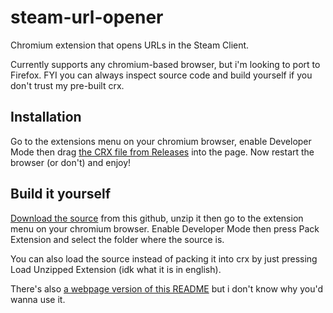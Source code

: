 # steam-url-opener

Chromium extension that opens URLs in the Steam Client.

Currently supports any chromium-based browser, but i'm looking to port to Firefox. FYI you can always inspect source code and build yourself if you don't trust my pre-built crx.

## Installation
Go to the extensions menu on your chromium browser, enable Developer Mode then drag [the CRX file from Releases](https://github.com/hdboye/steam-url-opener/releases) into the page. Now restart the browser (or don't) and enjoy!

## Build it yourself
[Download the source](https://github.com/hdboye/steam-url-opener/archive/refs/heads/master.zip) from this github, unzip it then go to the extension menu on your chromium browser. Enable Developer Mode then press Pack Extension and select the folder where the source is.

You can also load the source instead of packing it into crx by just pressing Load Unzipped Extension (idk what it is in english).


There's also [a webpage version of this README](https://hdboye.github.io/steam-url-opener) but i don't know why you'd wanna use it.
